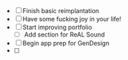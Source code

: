 - [ ] Finish basic reimplantation 
- [ ] Have some fucking joy in your life!
- [ ] Start improving portfolio 
	- [ ] Add section for ReAL Sound
- [ ] Begin app prep for GenDesign 
- [ ] 